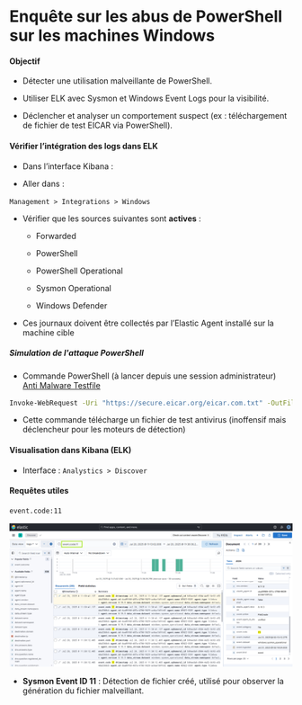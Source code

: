 # Enquête sur les abus de PowerShell sur les machines Windows

#### Objectif

- Détecter une utilisation malveillante de PowerShell.

- Utiliser ELK avec Sysmon et Windows Event Logs pour la visibilité.

- Déclencher et analyser un comportement suspect (ex : téléchargement de fichier de test EICAR via PowerShell).

#### Vérifier l’intégration des logs dans ELK

- Dans l’interface Kibana :

- Aller dans :

`Management > Integrations > Windows`

- Vérifier que les sources suivantes sont **actives** :

  - Forwarded

  - PowerShell

  - PowerShell Operational

  - Sysmon Operational

  - Windows Defender

- Ces journaux doivent être collectés par l’Elastic Agent installé sur la machine cible

##### Simulation de l'attaque PowerShell

- Commande PowerShell (à lancer depuis une session administrateur) [Anti Malware Testfile](https://www.eicar.org/download-anti-malware-testfile/)
 
```sh
Invoke-WebRequest -Uri "https://secure.eicar.org/eicar.com.txt" -OutFile "$env:USERPROFILE\Downloads\eicar.com.txt"
```

- Cette commande télécharge un fichier de test antivirus (inoffensif mais déclencheur pour les moteurs de détection)

#### Visualisation dans Kibana (ELK)

- Interface : `Analystics > Discover`

#### Requêtes utiles 

```sh
event.code:11
```

![ELK](/Elastic_Stack_Windows/assets/03.png)

- **Sysmon Event ID 11** : Détection de fichier créé, utilisé pour observer la génération du fichier malveillant.
 